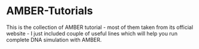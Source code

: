 # AMBER-Tutorials
This is the collection of AMBER tutorial - most of them taken from its official website - I just included couple of useful lines which will help you run complete DNA simulation with AMBER.

